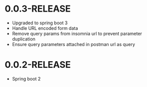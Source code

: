 0.0.3-RELEASE
===========================================
- Upgraded to spring boot 3
- Handle URL encoded form data
- Remove query params from insomnia url to prevent parameter duplication
- Ensure query parameters attached in postman url as query

0.0.2-RELEASE
===========================================
- Spring boot 2

